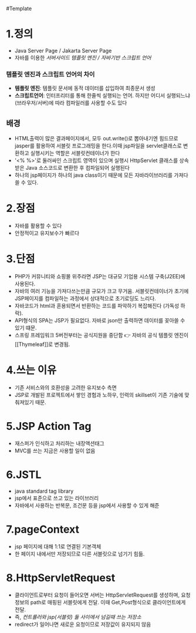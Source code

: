 #Template 
# 1.정의
- Java  Server Page / Jakarta Server Page
- 자바를 이용한 *서버사이드 템플릿 엔진 /  자바기반 스크립트 언어*

### 템플릿 엔진과 스크립트 언어의 차이
- **템플릿 엔진**: 템플릿 문서에 동적 데이터를 삽입하여 최종문서 생성
- **스크립트언어**: 인터프리터를 통해 한줄씩 실행되는 언어. 하지만 어디서 실행되느냐(브라우저/서버)에 따라 컴파일러를 사용할 수도 있다

## 배경
- HTML출력이 많은 결과페이지에서, 모두 out.write()로 뽑아내기엔 힘드므로 jasper를 활용하여 서블릿 프로그래밍을 한다.이때 jsp파일을 servlet클래스로 변환하고 실행시키는 역할은 서블릿컨테이너가 한다
-  '<% %>'로 둘러싸인 스크립트 영역이 있으며 실행시 HttpServlet 클래스를 상속받은 Java 소스코드로 변환한 후 컴파일되어 실행된다
- 하나의 jsp페이지가 하나의 java class이기 때문에 모든 자바라이브러리를 가져다 쓸 수 있다.

# 2.장점
- 자바를 활용할 수 있다
- 안정적이고 유지보수가 빠르다

# 3.단점
- PHP가 커뮤니티와 쇼핑몰 위주라면 JSP는 대규모 기업용 시스템 구축(J2EE)에 사용된다.
- 자바의 여러 기능을 가져다쓰는만큼 규모가 크고 무거움. 서블릿컨테이너가 초기에 JSP페이지를 컴파일하는 과정에서 상대적으로 초기로딩도 느리다.
- 자바코드가 html과 혼용되면서 반환하는 코드를 파악하기 복잡해진다 (가독성 하락).
- API형식의 SPA는 JSP가 필요없다. 자바로 json만 출력하면 데이터를 꽂아쓸 수 있기 떄문.
- 스프링 프레임워크 5버전부터는 공식지원을 중단함 👉 자바의 공식 템플릿 엔진이 [[Thymeleaf]]로 변경됨.

# 4.쓰는 이유
- 기존 서비스와의 호환성을 고려한 유지보수 측면
- JSP로 개발된 프로젝트에서 쌓인 경험과 노하우, 인력의 skillset이 기존 기술에 맞춰져있기 때문.

# 5.JSP Action Tag
- 재스퍼가 인식하고 처리하는 내장액션태그
- MVC를 쓰는 지금은 사용할 일이 없음

# 6.JSTL
- java standard tag library
- jsp에서 표준으로 쓰고 있는 라이브러리
- 자바에서 사용하는 반복문, 조건문 등을 jsp에서 사용할 수 있게 해준

# 7.pageContext
- jsp 페이지에 대해 1:1로 연결된 기본객체
- 한 페이지 내에서만 저장되므로 다른 서블릿으로 넘기기 힘듦.

# 8.HttpServletRequest
- 클라이언트로부터 요청이 들어오면 서버는 HttpServletRequest를 생성하며, 요청정보의 path로 매핑된 서블릿에게 전달. 이때 Get,Post형식으로 클라이언트에게 전달.
- 즉, *컨트롤러와 jsp(서블릿) 둘 사이에서 넘길때 쓰는 저장소*
- redirect가 일어나면 새로운 요청이므로 저장값이 유지되지 않음